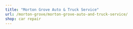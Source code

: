 ```yaml
---
title: "Morton Grove Auto & Truck Service"
url: /morton-grove/morton-grove-auto-and-truck-service/
shop: car repair
---
```


